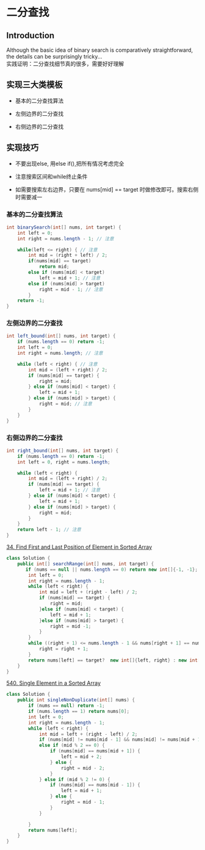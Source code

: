 # 二分查找

## Introduction

Although the basic idea of binary search is comparatively straightforward, the details can be surprisingly tricky...  
实践证明：二分查找细节真的很多，需要好好理解

## 实现三大类模板

* 基本的二分查找算法

* 左侧边界的二分查找

* 右侧边界的二分查找

## 实现技巧

* 不要出现else, 用else if(),把所有情况考虑完全

* 注意搜索区间和while终止条件

* 如需要搜索左右边界，只要在 nums[mid] == target 时做修改即可。搜索右侧时需要减一

### 基本的二分查找算法

```java
int binarySearch(int[] nums, int target) {
    int left = 0;
    int right = nums.length - 1; // 注意

    while(left <= right) { // 注意
        int mid = (right + left) / 2;
        if(nums[mid] == target)
            return mid;
        else if (nums[mid] < target)
            left = mid + 1; // 注意
        else if (nums[mid] > target)
            right = mid - 1; // 注意
        }
    return -1;
}
```

### 左侧边界的二分查找

```java
int left_bound(int[] nums, int target) {
    if (nums.length == 0) return -1;
    int left = 0;
    int right = nums.length; // 注意

    while (left < right) { // 注意
        int mid = (left + right) / 2;
        if (nums[mid] == target) {
            right = mid;
        } else if (nums[mid] < target) {
            left = mid + 1;
        } else if (nums[mid] > target) {
            right = mid; // 注意
        }
    }
}
```

### 右侧边界的二分查找

```java
int right_bound(int[] nums, int target) {
    if (nums.length == 0) return -1;
    int left = 0, right = nums.length;

    while (left < right) {
        int mid = (left + right) / 2;
        if (nums[mid] == target) {
            left = mid + 1; // 注意
        } else if (nums[mid] < target) {
            left = mid + 1;
        } else if (nums[mid] > target) {
            right = mid;
        }
    }
    return left - 1; // 注意
}
```

[34. Find First and Last Position of Element in Sorted Array](https://leetcode.com/problems/find-first-and-last-position-of-element-in-sorted-array/)

```java
class Solution {
    public int[] searchRange(int[] nums, int target) {
       if (nums == null || nums.length == 0) return new int[]{-1, -1};
        int left = 0;
        int right = nums.length - 1;
        while (left < right) {
            int mid = left + (right - left) / 2;
            if (nums[mid] == target) {
                right = mid;
            }else if (nums[mid] < target) {
                left = mid + 1;
            }else if (nums[mid] > target) {
                right = mid -1;
            }
        }
        while ((right + 1) <= nums.length - 1 && nums[right + 1] == nums[left]) {
            right = right + 1;
        }
        return nums[left] == target?  new int[]{left, right} : new int[]{-1, -1}; 
    }
}
```

[540. Single Element in a Sorted Array](https://leetcode.com/problems/single-element-in-a-sorted-array/)

```java
class Solution {
    public int singleNonDuplicate(int[] nums) {
        if (nums == null) return -1;
        if (nums.length == 1) return nums[0];
        int left = 0;
        int right = nums.length - 1;
        while (left < right) {
            int mid = left + (right - left) / 2;
            if (nums[mid] != nums[mid - 1] && nums[mid] != nums[mid + 1]) return nums[mid];
            else if (mid % 2 == 0) {
                if (nums[mid] == nums[mid + 1]) {
                    left = mid + 2;
                } else {
                    right = mid - 2;
                }
            } else if (mid % 2 != 0) {
                if (nums[mid] == nums[mid - 1]) {
                    left = mid + 1;
                } else {
                    right = mid - 1;
                }
            }

        }
        return nums[left];
    }
}
```

